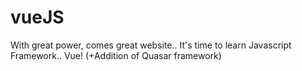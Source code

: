 # vueJS
With great power, comes great website.. It's time to learn Javascript Framework.. Vue! (+Addition of Quasar framework)
